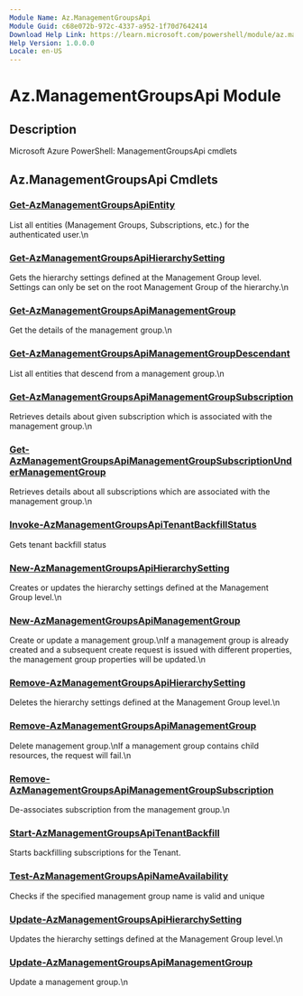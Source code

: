 ```yaml
---
Module Name: Az.ManagementGroupsApi
Module Guid: c68e072b-972c-4337-a952-1f70d7642414
Download Help Link: https://learn.microsoft.com/powershell/module/az.managementgroupsapi
Help Version: 1.0.0.0
Locale: en-US
---
```


# Az.ManagementGroupsApi Module
## Description
Microsoft Azure PowerShell: ManagementGroupsApi cmdlets

## Az.ManagementGroupsApi Cmdlets
### [Get-AzManagementGroupsApiEntity](Get-AzManagementGroupsApiEntity.md)
List all entities (Management Groups, Subscriptions, etc.) for the authenticated user.\n

### [Get-AzManagementGroupsApiHierarchySetting](Get-AzManagementGroupsApiHierarchySetting.md)
Gets the hierarchy settings defined at the Management Group level.
Settings can only be set on the root Management Group of the hierarchy.\n

### [Get-AzManagementGroupsApiManagementGroup](Get-AzManagementGroupsApiManagementGroup.md)
Get the details of the management group.\n

### [Get-AzManagementGroupsApiManagementGroupDescendant](Get-AzManagementGroupsApiManagementGroupDescendant.md)
List all entities that descend from a management group.\n

### [Get-AzManagementGroupsApiManagementGroupSubscription](Get-AzManagementGroupsApiManagementGroupSubscription.md)
Retrieves details about given subscription which is associated with the management group.\n

### [Get-AzManagementGroupsApiManagementGroupSubscriptionUnderManagementGroup](Get-AzManagementGroupsApiManagementGroupSubscriptionUnderManagementGroup.md)
Retrieves details about all subscriptions which are associated with the management group.\n

### [Invoke-AzManagementGroupsApiTenantBackfillStatus](Invoke-AzManagementGroupsApiTenantBackfillStatus.md)
Gets tenant backfill status

### [New-AzManagementGroupsApiHierarchySetting](New-AzManagementGroupsApiHierarchySetting.md)
Creates or updates the hierarchy settings defined at the Management Group level.\n

### [New-AzManagementGroupsApiManagementGroup](New-AzManagementGroupsApiManagementGroup.md)
Create or update a management group.\nIf a management group is already created and a subsequent create request is issued with different properties, the management group properties will be updated.\n

### [Remove-AzManagementGroupsApiHierarchySetting](Remove-AzManagementGroupsApiHierarchySetting.md)
Deletes the hierarchy settings defined at the Management Group level.\n

### [Remove-AzManagementGroupsApiManagementGroup](Remove-AzManagementGroupsApiManagementGroup.md)
Delete management group.\nIf a management group contains child resources, the request will fail.\n

### [Remove-AzManagementGroupsApiManagementGroupSubscription](Remove-AzManagementGroupsApiManagementGroupSubscription.md)
De-associates subscription from the management group.\n

### [Start-AzManagementGroupsApiTenantBackfill](Start-AzManagementGroupsApiTenantBackfill.md)
Starts backfilling subscriptions for the Tenant.

### [Test-AzManagementGroupsApiNameAvailability](Test-AzManagementGroupsApiNameAvailability.md)
Checks if the specified management group name is valid and unique

### [Update-AzManagementGroupsApiHierarchySetting](Update-AzManagementGroupsApiHierarchySetting.md)
Updates the hierarchy settings defined at the Management Group level.\n

### [Update-AzManagementGroupsApiManagementGroup](Update-AzManagementGroupsApiManagementGroup.md)
Update a management group.\n

